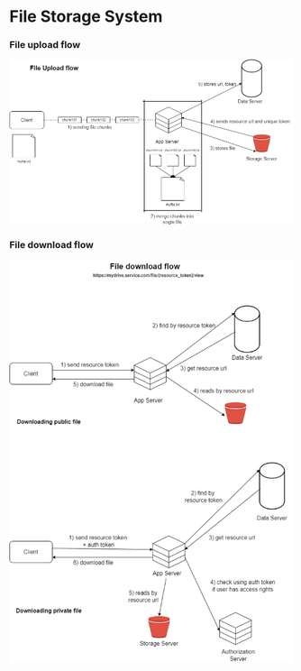 # File Storage System

### File upload flow

![File Upload flow](https://github.com/mynkMishra/diagrams/blob/38b7159379682a6e78a5769ff1cc293755be6507/storage%20drive/file-upload.drawio.png?raw=true)

### File download flow

![File Download flow](https://github.com/mynkMishra/diagrams/blob/38b7159379682a6e78a5769ff1cc293755be6507/storage%20drive/file-download-flow.drawio.png?raw=true)
